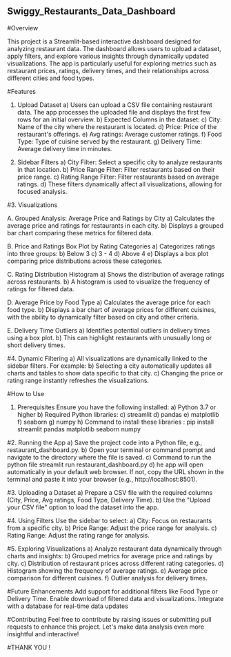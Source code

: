 ## Swiggy_Restaurants_Data_Dashboard

#Overview

This project is a Streamlit-based interactive dashboard designed for analyzing restaurant data. The dashboard allows users to upload a dataset, apply filters, and explore various insights through dynamically updated visualizations. The app is particularly useful for exploring metrics such as restaurant prices, ratings, delivery times, and their relationships across different cities and food types.

#Features

1. Upload Dataset
a) Users can upload a CSV file containing restaurant data. The app processes the uploaded file and displays the first few rows for an initial overview.
b) Expected Columns in the dataset:
c) City: Name of the city where the restaurant is located.
d) Price: Price of the restaurant's offerings.
e) Avg ratings: Average customer ratings.
f) Food Type: Type of cuisine served by the restaurant.
g) Delivery Time: Average delivery time in minutes.

2. Sidebar Filters
a) City Filter: Select a specific city to analyze restaurants in that location.
b) Price Range Filter: Filter restaurants based on their price range.
c) Rating Range Filter: Filter restaurants based on average ratings.
d) These filters dynamically affect all visualizations, allowing for focused analysis.

#3. Visualizations

A. Grouped Analysis: Average Price and Ratings by City
a) Calculates the average price and ratings for restaurants in each city.
b) Displays a grouped bar chart comparing these metrics for filtered data.

B. Price and Ratings Box Plot by Rating Categories
a) Categorizes ratings into three groups:
b) Below 3
c) 3 - 4
d) Above 4
e) Displays a box plot comparing price distributions across these categories.

C. Rating Distribution Histogram
a) Shows the distribution of average ratings across restaurants.
b) A histogram is used to visualize the frequency of ratings for filtered data.

D. Average Price by Food Type
a) Calculates the average price for each food type.
b) Displays a bar chart of average prices for different cuisines, with the ability to dynamically filter based on city and other criteria.

E. Delivery Time Outliers
a) Identifies potential outliers in delivery times using a box plot.
b) This can highlight restaurants with unusually long or short delivery times.

#4. Dynamic Filtering
a) All visualizations are dynamically linked to the sidebar filters. For example:
b) Selecting a city automatically updates all charts and tables to show data specific to that city.
c) Changing the price or rating range instantly refreshes the visualizations.

#How to Use
1. Prerequisites
Ensure you have the following installed:
a) Python 3.7 or higher
b) Required Python libraries:
c) streamlit
d) pandas
e) matplotlib
f) seaborn
g) numpy
h) Command to install these libraries : pip install streamlit pandas matplotlib seaborn numpy

#2. Running the App
a) Save the project code into a Python file, e.g., restaurant_dashboard.py.
b) Open your terminal or command prompt and navigate to the directory where the file is saved.
c) Command to run the python file streamlit run restaurant_dashboard.py
d) he app will open automatically in your default web browser. If not, copy the URL shown in the terminal and paste it into your browser (e.g., http://localhost:8501).

#3. Uploading a Dataset
a) Prepare a CSV file with the required columns (City, Price, Avg ratings, Food Type, Delivery Time).
b) Use the "Upload your CSV file" option to load the dataset into the app.

#4. Using Filters
Use the sidebar to select:
a) City: Focus on restaurants from a specific city.
b) Price Range: Adjust the price range for analysis.
c) Rating Range: Adjust the rating range for analysis.

#5. Exploring Visualizations
a) Analyze restaurant data dynamically through charts and insights:
b) Grouped metrics for average price and ratings by city.
c) Distribution of restaurant prices across different rating categories.
d) Histogram showing the frequency of average ratings.
e) Average price comparison for different cuisines.
f) Outlier analysis for delivery times.

#Future Enhancements
Add support for additional filters like Food Type or Delivery Time.
Enable download of filtered data and visualizations.
Integrate with a database for real-time data updates

#Contributing
Feel free to contribute by raising issues or submitting pull requests to enhance this project. Let's make data analysis even more insightful and interactive!

#THANK YOU !
